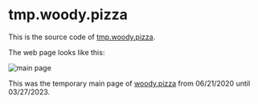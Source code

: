 # tmp.woody.pizza

This is the source code of [tmp.woody.pizza](https://tmp.woody.pizza/).

The web page looks like this:

<img src="https://i.ibb.co/6b06g3V/cof-MO9-YHao.gif" alt="main page">

This was the temporary main page of [woody.pizza](https://woody.pizza/) from 06/21/2020 until 03/27/2023.
